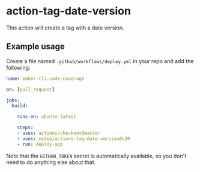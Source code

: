 # action-tag-date-version

This action will create a tag with a date version.

## Example usage

Create a file named `.github/workflows/deploy.yml` in your repo and add the following:

```yaml
name: ember-cli-code-coverage

on: [pull_request]

jobs:
  build:

    runs-on: ubuntu-latest

    steps:
    - uses: actions/checkout@master
    - uses: mydea/actions-tag-date-version@v20
    - run: deploy-app
```

Note that the `GITHUB_TOKEN` secret is automatically available, so you don't need to do anything else about that.
